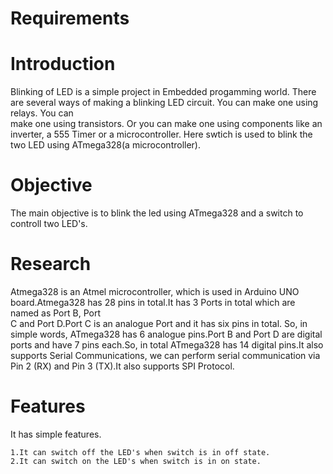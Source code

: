 # Requirements
# Introduction
   Blinking of LED is a simple project in Embedded progamming world. There are several ways of making a blinking LED circuit. You can make one using relays. You can        
   make one using transistors. Or you can make one using components like an inverter, a 555 Timer or a microcontroller. Here swtich is used to blink the two LED 
   using  ATmega328(a microcontroller).
# Objective
   The main objective is to blink the led using ATmega328 and a switch to controll two LED's. 
# Research
   Atmega328 is an Atmel microcontroller, which is used in Arduino UNO board.Atmega328 has 28 pins in total.It has 3 Ports in total which are named as Port B, Port  
   C and Port D.Port C is an analogue Port and it has six pins in total. So, in simple words, ATmega328 has 6 analogue pins.Port B and Port D are digital ports and 
   have 7 pins each.So, in total ATmega328 has 14 digital pins.It also supports Serial Communications, we can perform serial communication via Pin  2 (RX) and Pin 
    3 (TX).It also supports SPI Protocol.
# Features
   It has simple features.
       
    1.It can switch off the LED's when switch is in off state.
    2.It can switch on the LED's when switch is in on state.

